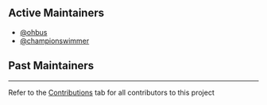 ## Active Maintainers
- [@ohbus](https://github.com/ohbus)
- [@championswimmer](https://github.com/championswimmer)


## Past Maintainers

***

Refer to the [Contributions](https://github.com/scaleracademy/twitter-backend-java/graphs/contributors) tab for all contributors to this project